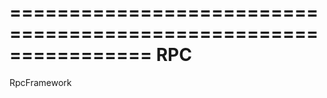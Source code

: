 ================================================================
RPC
================================================================

RpcFramework
